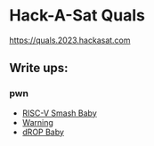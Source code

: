 # Hack-A-Sat Quals

https://quals.2023.hackasat.com

## Write ups:

### pwn

 - [RISC-V Smash Baby](./pwn/risc-v-smash-baby)
 - [Warning](./pwn/warning)
 - [dROP Baby](./pwn/drop-baby)
